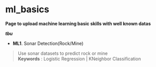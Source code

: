 # ml_basics

**Page to upload machine learning basic skills with well known datas**


***tbu***
  
- **ML1**. Sonar Detection(Rock/Mine)  
> Use sonar datasets to predict rock or mine  
> **Keywords** : Logistic Regression | KNeighbor Classification

